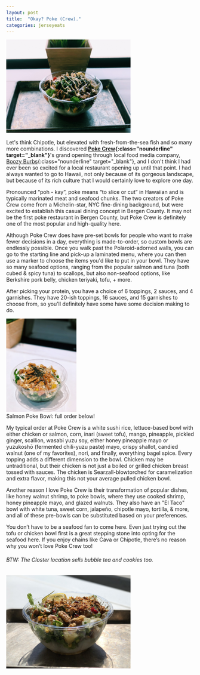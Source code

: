 ```yaml
---
layout: post
title:  "Okay? Poke (Crew)."
categories: jerseyeats
---
```

<div class="singleimagecontainer">
    <img src="/assets/images/jerseyeats/pokecrew/poke.JPG" height="250px" class="image"> 
</div>

Let's think Chipotle, but elevated with fresh-from-the-sea fish and so many more combinations. I discovered **[Poke Crew](https://www.eatpokecrew.com/){:class="nounderline" target="_blank"}**'s grand opening through local food media company, [Boozy Burbs](https://boozyburbs.com){:class="nounderline" target="_blank"}, and I don't think I had ever been so excited for a local restaurant opening up until that point. I had always wanted to go to Hawaii, not only because of its gorgeous landscape, but because of its rich culture that I would certainly love to explore one day. 

Pronounced “poh - kay”, poke means “to slice or cut” in Hawaiian and is typically marinated meat and seafood chunks. The two creators of Poke Crew come from a Michelin-star, NYC fine-dining background, but were excited to establish this casual dining concept in Bergen County. It may not be the first poke restaurant in Bergen County, but Poke Crew is definitely one of the most popular and high-quality here.

Although Poke Crew does have pre-set bowls for people who want to make fewer decisions in a day, everything is made-to-order, so custom bowls are endlessly possible. Once you walk past the Polaroid-adorned walls, you can go to the starting line and pick-up a laminated menu, where you can then use a marker to choose the items you'd like to put in your bowl. They have so many seafood options, ranging from the popular salmon and tuna (both cubed & spicy tuna) to scallops, but also non-seafood options, like Berkshire pork belly, chicken teriyaki, tofu, + more.

After picking your protein, you have a choice of 6 toppings, 2 sauces, and 4 garnishes. They have 20-ish toppings, 16 sauces, and 15 garnishes to choose from, so you'll definitely have some have some decision making to do.

<div class="singleimagecontainer">
    <img src="/assets/images/jerseyeats/pokecrew/morepoke.jpg" height="250px" class="image">
    <div class="singleimageoverlay">Salmon Poke Bowl: full order below!</div>
</div>

My typical order at Poke Crew is a white sushi rice, lettuce-based bowl with either chicken or salmon, corn, inari (sweet tofu), mango, pineapple, pickled ginger, scallion, wasabi yuzu soy, either honey pineapple mayo or yuzukoshō (fermented chili-yuzu paste) mayo, crispy shallot, candied walnut (one of my favorites), nori, and finally, everything bagel spice. Every topping adds a different dimension to the bowl. Chicken may be untraditional, but their chicken is not just a boiled or grilled chicken breast tossed with sauces. The chicken is Searzall-blowtorched for caramelization and extra flavor, making this not your average pulled chicken bowl. 

Another reason I love Poke Crew is their transformation of popular dishes, like honey walnut shrimp, to poke bowls, where they use cooked shrimp, honey pineapple mayo, and glazed walnuts. They also have an "El Taco" bowl with white tuna, sweet corn, jalapeño, chipotle mayo, tortilla, & more, and all of these pre-bowls can be substituted based on your preferences. 

You don’t have to be a seafood fan to come here. Even just trying out the tofu or chicken bowl first is a great stepping stone into opting for the seafood here. If you enjoy chains like Cava or Chipotle, there’s no reason why you won’t love Poke Crew too!

###### BTW: The Closter location sells bubble tea and cookies too.

<div class="singleimagecontainer">
    <img src="/assets/images/jerseyeats/pokecrew/poke2.jpg" height="250px" class="image">
</div>